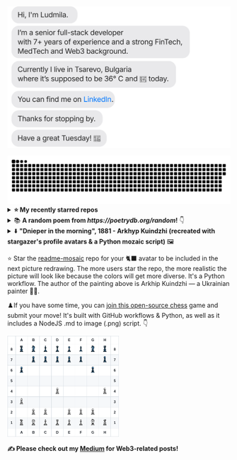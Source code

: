 [![](https://raw.githubusercontent.com/milaabl/milaabl/main/chat.svg)](https://www.linkedin.com/in/ludmila-a-dev/)

<!-- https://github.com/milaabl/milaabl/assets/86361434/c35b0e6f-acf0-435e-920d-b90faa4788ad -->

<img alt="Snake eating my contributions for breakfast🧉" src="https://raw.githubusercontent.com/milaabl/milaabl-readme/preview/github-contribution-grid-snake.svg" />

<details>
<summary>
  <strong>⭐ My recently starred repos </strong>
</summary>
  
<!-- Starred repos start -->
| Name | Url | Stars | Description |
| --- | --- |  --- |  --- |
| the-coder-o/a-bd.me|https://github.com/the-coder-o/a-bd.me|8|My personal website made with Next.js 14 (App Router). Features blog posts, gear list, dark theme and more. Tailwind CSS,  Radix, Framer Motion, and Vercel.|
| Xunzhuo/Xunzhuo|https://github.com/Xunzhuo/Xunzhuo|35|About me|
| zcaceres/interview-prep|https://github.com/zcaceres/interview-prep|1|algos, data structures etc.|
| zcaceres/snoop|https://github.com/zcaceres/snoop|3|Like grep or ack... for the DOM|
| zcaceres/zcaceres|https://github.com/zcaceres/zcaceres|2|Super secret Github profile README thing|
| zcaceres/dotfiles|https://github.com/zcaceres/dotfiles|2|System setup w/dotfiles, tools, and apps automated with Ansible. Forever a WIP.|
| glitch-txs/walletconnect-cafe|https://github.com/glitch-txs/walletconnect-cafe|2|Ethereum-provider implementation with Cafe (global state manager)|
| glitch-txs/metamask-csp-firefox|https://github.com/glitch-txs/metamask-csp-firefox|4|MetaMask is blocked by Firefox when using CSP|
| glitch-txs/next-auth|https://github.com/glitch-txs/next-auth|1|Authentication for the Web.|
| michaelsbradleyjr/nim-notcurses|https://github.com/michaelsbradleyjr/nim-notcurses|28|Nim wrapper for Notcurses: blingful TUIs and character graphics|
| arianXdev/hardhat-jest|https://github.com/arianXdev/hardhat-jest|10|A Hardhat plugin that allows you to use Jest easily!|
| przemek890/Gender_prediction|https://github.com/przemek890/Gender_prediction|4|An application that utilizes camera input to predict a person's gender using a convolutional layer in PyTorch.|
| pieralukasz/pixel-recruitment-task|https://github.com/pieralukasz/pixel-recruitment-task|1|Zadanie rekrutacyjne Pixel Technology|
| SaraRasoulian/oop-solid-patterns|https://github.com/SaraRasoulian/oop-solid-patterns|14|💎  An educational repository for OOP, SOLID and Design Patterns|
| BogdanMFometescu/resume-builder|https://github.com/BogdanMFometescu/resume-builder|11|Django-based web application that allows users to create, update, and export professional resumes.|
| 0xMimir/Advance-CNN-LSTM-Model-for-Cryptocurrency-Forecasting|https://github.com/0xMimir/Advance-CNN-LSTM-Model-for-Cryptocurrency-Forecasting|7|CNN LSTM model used for predicting cryptocurrencies|
| b-hristov/b-hristov|https://github.com/b-hristov/b-hristov|1||
| CloverGit/CloverGit|https://github.com/CloverGit/CloverGit|7||
| TatevKaren/TatevKaren-data-science-portfolio|https://github.com/TatevKaren/TatevKaren-data-science-portfolio|57|Data Science Portfolio of Tatev Karen Aslanyan including Case Studies and Research Projects that I have completed that solve business problems or introduce new products. Case Study papers, codes, and additional resources are all included.|
| PiotrRut/elonmusk-twitter-notifier|https://github.com/PiotrRut/elonmusk-twitter-notifier|62|AI driven e-mail notifier for tweets mentioning stock from Elon Musk 📈|
| Vendicated/Vencord|https://github.com/Vendicated/Vencord|7407|The cutest Discord client mod|
| yeoman/yo|https://github.com/yeoman/yo|3802|CLI tool for running Yeoman generators|
| matter-labs/zksync-era|https://github.com/matter-labs/zksync-era|3031|zkSync era|
| 0age/create2crunch|https://github.com/0age/create2crunch|433|A Rust program for finding salts that create gas-efficient Ethereum addresses via CREATE2.|
| joshstevens19/ethereum-multicall|https://github.com/joshstevens19/ethereum-multicall|341|Ability to call many ethereum constant function calls in 1 JSONRPC request|
| threshold-network/token-dashboard|https://github.com/threshold-network/token-dashboard|21||
| LimeChain/mongoose-immutable-plugin|https://github.com/LimeChain/mongoose-immutable-plugin|2|Mongoose plugin guarding fields from modifications|
| ankitects/anki|https://github.com/ankitects/anki|17573|Anki's shared backend and web components, and the Qt frontend|
| lightningnetwork/lnd|https://github.com/lightningnetwork/lnd|7528|Lightning Network Daemon ⚡️|
| CoNarrative/mongo-immutable|https://github.com/CoNarrative/mongo-immutable|10|Immutable MongoDB.|

<!-- Starred repos end -->

</details>

<details>
  <summary>📚 <strong>A random poem from <em>https://poetrydb.org/random</em>!</strong> 👇 </summary>

<!-- Start poem -->
# 💮 The Island by *George Gordon, Lord Byron*

<p>
    CANTO THE FIRST.<br/><br/>The morning watch was come; the vessel lay<br/>Her course, and gently made her liquid way;<br/>The cloven billow flashed from off her prow<br/>In furrows formed by that majestic plough;<br/>The waters with their world were all before;<br/>Behind, the South Sea's many an islet shore.<br/>The quiet night, now dappling, 'gan to wane,<br/>Dividing darkness from the dawning main;<br/>The dolphins, not unconscious of the day,<br/>Swam high, as eager of the coming ray;<br/>The stars from broader beams began to creep,<br/>And lift their shining eyelids from the deep;<br/>The sail resumed its lately shadowed white,<br/>And the wind fluttered with a freshening flight;<br/>The purpling Ocean owns the coming Sun,<br/>But ere he break--a deed is to be done.<br/><br/>The gallant Chief within his cabin slept,<br/>Secure in those by whom the watch was kept:<br/>His dreams were of Old England's welcome shore,<br/>Of toils rewarded, and of dangers o'er;<br/>His name was added to the glorious roll<br/>Of those who search the storm-surrounded Pole.<br/>The worst was over, and the rest seemed sure,<br/>And why should not his slumber be secure?<br/>Alas! his deck was trod by unwilling feet,<br/>And wilder hands would hold the vessel's sheet;<br/>Young hearts, which languished for some sunny isle,<br/>Where summer years and summer women smile;<br/>Men without country, who, too long estranged,<br/>Had found no native home, or found it changed,<br/>And, half uncivilised, preferred the cave<br/>Of some soft savage to the uncertain wave--<br/>The gushing fruits that nature gave unfilled;<br/>The wood without a path--but where they willed;<br/>The field o'er which promiscuous Plenty poured<br/>Her horn; the equal land without a lord;<br/>The wish--which ages have not yet subdued<br/>In man--to have no master save his mood;<br/>The earth, whose mine was on its face, unsold,<br/>The glowing sun and produce all its gold;<br/>The Freedom which can call each grot a home;<br/>The general garden, where all steps may roam,<br/>Where Nature owns a nation as her child,<br/>Exulting in the enjoyment of the wild;<br/>Their shells, their fruits, the only wealth they know,<br/>Their unexploring navy, the canoe;<br/>Their sport, the dashing breakers and the chase;<br/>Their strangest sight, an European face:--<br/>Such was the country which these strangers yearned<br/>To see again--a sight they dearly earned.<br/><br/>Awake, bold Bligh! the foe is at the gate!<br/>Awake! awake!----Alas! it is too late!<br/>Fiercely beside thy cot the mutineer<br/>Stands, and proclaims the reign of rage and fear.<br/>Thy limbs are bound, the bayonet at thy breast;<br/>The hands, which trembled at thy voice, arrest;<br/>Dragged o'er the deck, no more at thy command<br/>The obedient helm shall veer, the sail expand;<br/>That savage Spirit, which would lull by wrath<br/>Its desperate escape from Duty's path,<br/>Glares round thee, in the scarce believing eyes<br/>Of those who fear the Chief they sacrifice:<br/>For ne'er can Man his conscience all assuage,<br/>Unless he drain the wine of Passion--Rage.<br/><br/>In vain, not silenced by the eye of Death,<br/>Thou call'st the loyal with thy menaced breath:--<br/>They come not; they are few, and, overawed,<br/>Must acquiesce, while sterner hearts applaud.<br/>In vain thou dost demand the cause: a curse<br/>Is all the answer, with the threat of worse.<br/>Full in thine eyes is waved the glittering blade,<br/>Close to thy throat the pointed bayonet laid.<br/>The levelled muskets circle round thy breast<br/>In hands as steeled to do the deadly rest.<br/>Thou dar'st them to their worst, exclaiming--"Fire!"<br/>But they who pitied not could yet admire;<br/>Some lurking remnant of their former awe<br/>Restrained them longer than their broken law;<br/>They would not dip their souls at once in blood,<br/>But left thee to the mercies of the flood.<br/><br/>"Hoist out the boat!" was now the leader's cry;<br/>And who dare answer "No!" to Mutiny,<br/>In the first dawning of the drunken hour,<br/>The Saturnalia of unhoped-for power?<br/>The boat is lowered with all the haste of hate,<br/>With its slight plank between thee and thy fate;<br/>Her only cargo such a scant supply<br/>As promises the death their hands deny;<br/>And just enough of water and of bread<br/>To keep, some days, the dying from the dead:<br/>Some cordage, canvass, sails, and lines, and twine,<br/>But treasures all to hermits of the brine,<br/>Were added after, to the earnest prayer<br/>Of those who saw no hope, save sea and air;<br/>And last, that trembling vassal of the Pole--<br/>The feeling compass--Navigation's soul.<br/><br/>And now the self-elected Chief finds time<br/>To stun the first sensation of his crime,<br/>And raise it in his followers--"Ho! the bowl!"<br/>Lest passion should return to reason's shoal.<br/>"Brandy for heroes!" Burke could once exclaim--<br/>No doubt a liquid path to Epic fame;<br/>And such the new-born heroes found it here,<br/>And drained the draught with an applauding cheer.<br/>"Huzza! for Otaheite!" was the cry.<br/>How strange such shouts from sons of Mutiny!<br/>The gentle island, and the genial soil,<br/>The friendly hearts, the feasts without a toil,<br/>The courteous manners but from nature caught,<br/>The wealth unhoarded, and the love unbought;<br/>Could these have charms for rudest sea-boys, driven<br/>Before the mast by every wind of heaven?<br/>And now, even now prepared with others' woes<br/>To earn mild Virtue's vain desire, repose?<br/>Alas! such is our nature! all but aim<br/>At the same end by pathways not the same;<br/>Our means--our birth--our nation, and our name,<br/>Our fortune--temper--even our outward frame,<br/>Are far more potent o'er our yielding clay<br/>Than aught we know beyond our little day.<br/>Yet still there whispers the small voice within,<br/>Heard through Gain's silence, and o'er Glory's din:<br/>Whatever creed be taught, or land be trod,<br/>Man's conscience is the Oracle of God.<br/><br/>The launch is crowded with the faithful few<br/>Who wait their Chief, a melancholy crew:<br/>But some remained reluctant on the deck<br/>Of that proud vessel--now a moral wreck--<br/>And viewed their Captain's fate with piteous eyes;<br/>While others scoffed his augured miseries,<br/>Sneered at the prospect of his pigmy sail,<br/>And the slight bark so laden and so frail.<br/>The tender nautilus, who steers his prow,<br/>The sea-born sailor of his shell canoe,<br/>The ocean Mab, the fairy of the sea,<br/>Seems far less fragile, and, alas! more free.<br/>He, when the lightning-winged Tornados sweep<br/>The surge, is safe--his port is in the deep--<br/>And triumphs o'er the armadas of Mankind,<br/>Which shake the World, yet crumble in the wind.<br/><br/>When all was now prepared, the vessel clear<br/>Which hailed her master in the mutineer,<br/>A seaman, less obdurate than his mates,<br/>Showed the vain pity which but irritates;<br/>Watched his late Chieftain with exploring eye,<br/>And told, in signs, repentant sympathy;<br/>Held the moist shaddock to his parched mouth,<br/>Which felt Exhaustion's deep and bitter drouth.<br/>But soon observed, this guardian was withdrawn,<br/>Nor further Mercy clouds Rebellion's dawn.<br/>Then forward stepped the bold and froward boy<br/>His Chief had cherished only to destroy,<br/>And, pointing to the helpless prow beneath,<br/>Exclaimed, "Depart at once! delay is death!"<br/>Yet then, even then, his feelings ceased not all:<br/>In that last moment could a word recall<br/>Remorse for the black deed as yet half done,<br/>And what he hid from many showed to one:<br/>When Bligh in stern reproach demanded where<br/>Was now his grateful sense of former care?<br/>Where all his hopes to see his name aspire,<br/>And blazon Britain's thousand glories higher?<br/>His feverish lips thus broke their gloomy spell,<br/>"Tis that! 'tis that! I am in hell! in hell!"<br/>No more he said; but urging to the bark<br/>His Chief, commits him to his fragile ark;<br/>These the sole accents from his tongue that fell,<br/>But volumes lurked below his fierce farewell.<br/><br/>The arctic Sun rose broad above the wave;<br/>The breeze now sank, now whispered from his cave;<br/>As on the Æolian harp, his fitful wings<br/>Now swelled, now fluttered o'er his Ocean strings.<br/>With slow, despairing oar, the abandoned skiff<br/>Ploughs its drear progress to the scarce seen cliff,<br/>Which lifts its peak a cloud above the main:<br/>_That_ boat and ship shall never meet again!<br/><br/>But 'tis not mine to tell their tale of grief,<br/>Their constant peril, and their scant relief;<br/>Their days of danger, and their nights of pain;<br/>Their manly courage even when deemed in vain;<br/>The sapping famine, rendering scarce a son<br/>Known to his mother in the skeleton;<br/>The ills that lessened still their little store,<br/>And starved even Hunger till he wrung no more;<br/>The varying frowns and favours of the deep,<br/>That now almost ingulfs, then leaves to creep<br/>With crazy oar and shattered strength along<br/>The tide that yields reluctant to the strong;<br/>The incessant fever of that arid thirst<br/>Which welcomes, as a well, the clouds that burst<br/>Above their naked bones, and feels delight<br/>In the cold drenching of the stormy night,<br/>And from the outspread canvass gladly wrings<br/>A drop to moisten Life's all-gasping springs;<br/>The savage foe escaped, to seek again<br/>More hospitable shelter from the main;<br/>The ghastly Spectres which were doomed at last<br/>To tell as true a tale of dangers past,<br/>As ever the dark annals of the deep<br/>Disclosed for man to dread or woman weep.<br/><br/>We leave them to their fate, but not unknown<br/>Nor unredressed. Revenge may have her own:<br/>Roused Discipline aloud proclaims their cause,<br/>And injured Navies urge their broken laws.<br/>Pursue we on his track the mutineer,<br/>Whom distant vengeance had not taught to fear.<br/>Wide o'er the wave--away! away! away!<br/>Once more his eyes shall hail the welcome bay;<br/>Once more the happy shores without a law<br/>Receive the outlaws whom they lately saw;<br/>Nature, and Nature's goddess--Woman--woos<br/>To lands where, save their conscience, none accuse;<br/>Where all partake the earth without dispute,<br/>And bread itself is gathered as a fruit;<br/>Where none contest the fields, the woods, the streams:--<br/>The goldless Age, where Gold disturbs no dreams,<br/>Inhabits or inhabited the shore,<br/>Till Europe taught them better than before;<br/>Bestowed her customs, and amended theirs,<br/>But left her vices also to their heirs.<br/>Away with this! behold them as they were,<br/>Do good with Nature, or with Nature err.<br/>"Huzza! for Otaheite!" was the cry,<br/>As stately swept the gallant vessel by.<br/>The breeze springs up; the lately flapping sail<br/>Extends its arch before the growing gale;<br/>In swifter ripples stream aside the seas,<br/>Which her bold bow flings off with dashing ease.<br/>Thus Argo ploughed the Euxine's virgin foam,<br/>But those she wafted still looked back to home;<br/>These spurn their country with their rebel bark,<br/>And fly her as the raven fled the Ark;<br/>And yet they seek to nestle with the dove,<br/>And tame their fiery spirits down to Love.<br/><br/>CANTO THE SECOND.<br/><br/>How pleasant were the songs of Toobonai,<br/>When Summer's Sun went down the coral bay!<br/>Come, let us to the islet's softest shade,<br/>And hear the warbling birds! the damsels said:<br/>The wood-dove from the forest depth shall coo,<br/>Like voices of the Gods from Bolotoo;<br/>We'll cull the flowers that grow above the dead,<br/>For these most bloom where rests the warrior's head;<br/>And we will sit in Twilight's face, and see<br/>The sweet Moon glancing through the Tooa tree,<br/>The lofty accents of whose sighing bough<br/>Shall sadly please us as we lean below;<br/>Or climb the steep, and view the surf in vain<br/>Wrestle with rocky giants o'er the main,<br/>Which spurn in columns back the baffled spray.<br/>How beautiful are these! how happy they,<br/>Who, from the toil and tumult of their lives,<br/>Steal to look down where nought but Ocean strives!<br/>Even He too loves at times the blue lagoon,<br/>And smooths his ruffled mane beneath the Moon.<br/><br/>Yes--from the sepulchre we'll gather flowers,<br/>Then feast like spirits in their promised bowers,<br/>Then plunge and revel in the rolling surf,<br/>Then lay our limbs along the tender turf,<br/>And, wet and shining from the sportive toil,<br/>Anoint our bodies with the fragrant oil,<br/>And plait our garlands gathered from the grave,<br/>And wear the wreaths that sprung from out the brave.<br/>But lo! night comes, the Mooa woos us back,<br/>The sound of mats are heard along our track;<br/>Anon the torchlight dance shall fling its sheen<br/>In flashing mazes o'er the Marly's green;<br/>And we too will be there; we too recall<br/>The memory bright with many a festival,<br/>Ere Fiji blew the shell of war, when foes<br/>For the first time were wafted in canoes.<br/>Alas! for them the flower of manhood bleeds;<br/>Alas! for them our fields are rank with weeds:<br/>Forgotten is the rapture, or unknown,<br/>Of wandering with the Moon and Love alone.<br/>But be it so:--_they_ taught us how to wield<br/>The club, and rain our arrows o'er the field:<br/>Now let them reap the harvest of their art!<br/>But feast to-night! to-morrow we depart.<br/>Strike up the dance! the Cava bowl fill high!<br/>Drain every drop!--to-morrow we may die.<br/>In summer garments be our limbs arrayed;<br/>Around our waists the Tappa's white displayed;<br/>Thick wreaths shall form our coronal, like Spring's,<br/>And round our necks shall glance the Hooni strings;<br/>So shall their brighter hues contrast the glow<br/>Of the dusk bosoms that beat high below.<br/><br/>But now the dance is o'er--yet stay awhile;<br/>Ah, pause! nor yet put out the social smile.<br/>To-morrow for the Mooa we depart,<br/>But not to-night--to-night is for the heart.<br/>Again bestow the wreaths we gently woo,<br/>Ye young Enchantresses of gay Licoo!<br/>How lovely are your forms! how every sense<br/>Bows to your beauties, softened, but intense,<br/>Like to the flowers on Mataloco's steep,<br/>Which fling their fragrance far athwart the deep!--<br/>We too will see Licoo; but--oh! my heart!--<br/>What do I say?--to-morrow we depart!<br/><br/>Thus rose a song--the harmony of times<br/>Before the winds blew Europe o'er these climes.<br/>True, they had vices--such are Nature's growth--<br/>But only the barbarian's--we have both;<br/>The sordor of civilisation, mixed<br/>With all the savage which Man's fall hath fixed.<br/>Who hath not seen Dissimulation's reign,<br/>The prayers of Abel linked to deeds of Cain?<br/>Who such would see may from his lattice view<br/>The Old World more degraded than the New,--<br/>Now _new_ no more, save where Columbia rears<br/>Twin giants, born by Freedom to her spheres,<br/>Where Chimborazo, over air,--earth,--wave,--<br/>Glares with his Titan eye, and sees no slave.<br/><br/>Such was this ditty of Tradition's days,<br/>Which to the dead a lingering fame conveys<br/>In song, where Fame as yet hath left no sign<br/>Beyond the sound whose charm is half divine;<br/>Which leaves no record to the sceptic eye,<br/>But yields young History all to Harmony;<br/>A boy Achilles, with the Centaur's lyre<br/>In hand, to teach him to surpass his sire.<br/>For one long-cherished ballad's simple stave,<br/>Rung from the rock, or mingled with the wave,<br/>Or from the bubbling streamlet's grassy side,<br/>Or gathering mountain echoes as they glide,<br/>Hath greater power o'er each true heart and ear,<br/>Than all the columns Conquest's minions rear;<br/>Invites, when Hieroglyphics are a theme<br/>For sages' labours, or the student's dream;<br/>Attracts, when History's volumes are a toil,--<br/>The first, the freshest bud of Feeling's soil.<br/>Such was this rude rhyme--rhyme is of the rude--<br/>But such inspired the Norseman's solitude,<br/>Who came and conquered; such, wherever rise<br/>Lands which no foes destroy or civilise,<br/>Exist: and what can our accomplished art<br/>Of verse do more than reach the awakened heart?<br/><br/>And sweetly now those untaught melodies<br/>Broke the luxurious silence of the skies,<br/>The sweet siesta of a summer day,<br/>The tropic afternoon of Toobonai,<br/>When every flower was bloom, and air was balm,<br/>And the first breath began to stir the palm,<br/>The first yet voiceless wind to urge the wave<br/>All gently to refresh the thirsty cave,<br/>Where sat the Songstress with the stranger boy,<br/>Who taught her Passion's desolating joy,<br/>Too powerful over every heart, but most<br/>O'er those who know not how it may be lost;<br/>O'er those who, burning in the new-born fire,<br/>Like martyrs revel in their funeral pyre,<br/>With such devotion to their ecstacy,<br/>That Life knows no such rapture as to die:<br/>And die they do; for earthly life has nought<br/>Matched with that burst of Nature, even in thought;<br/>And all our dreams of better life above<br/>But close in one eternal gush of Love.<br/><br/>There sat the gentle savage of the wild,<br/>In growth a woman, though in years a child,<br/>As childhood dates within our colder clime,<br/>Where nought is ripened rapidly save crime;<br/>The infant of an infant world, as pure<br/>From Nature--lovely, warm, and premature;<br/>Dusky like night, but night with all her stars;<br/>Or cavern sparkling with its native spars;<br/>With eyes that were a language and a spell,<br/>A form like Aphrodite's in her shell,<br/>With all her loves around her on the deep,<br/>Voluptuous as the first approach of sleep;<br/>Yet full of life--for through her tropic cheek<br/>The blush would make its way, and all but speak;<br/>The sun-born blood suffused her neck, and threw<br/>O'er her clear nut-brown skin a lucid hue,<br/>Like coral reddening through the darkened wave,<br/>Which draws the diver to the crimson cave.<br/>Such was this daughter of the southern seas,<br/>Herself a billow in her energies,<br/>To bear the bark of others' happiness,<br/>Nor feel a sorrow till their joy grew less:<br/>Her wild and warm yet faithful bosom knew<br/>No joy like what it gave; her hopes ne'er drew<br/>Aught from Experience, that chill touchstone, whose<br/>Sad proof reduces all things from their hues:<br/>She feared no ill, because she knew it not,<br/>Or what she knew was soon--too soon--forgot:<br/>Her smiles and tears had passed, as light winds pass<br/>O'er lakes to ruffle, not destroy, their glass,<br/>Whose depths unsearched, and fountains from the hill,<br/>Restore their surface, in itself so still,<br/>Until the Earthquake tear the Naiad's cave,<br/>Root up the spring, and trample on the wave,<br/>And crush the living waters to a mass,<br/>The amphibious desert of the dank morass!<br/>And must their fate be hers? The eternal change<br/>But grasps Humanity with quicker range;<br/>And they who fall but fall as worlds will fall,<br/>To rise, if just, a Spirit o'er them all.<br/><br/>And who is he? the blue-eyed northern child<br/>Of isles more known to man, but scarce less wild;<br/>The fair-haired offspring of the Hebrides,<br/>Where roars the Pentland with its whirling seas;<br/>Rocked in his cradle by the roaring wind,<br/>The tempest-born in body and in mind,<br/>His young eyes opening on the ocean-foam,<br/>Had from that moment deemed the deep his home,<br/>The giant comrade of his pensive moods,<br/>The sharer of his craggy solitudes,<br/>The only Mentor of his youth, where'er<br/>His bark was borne; the sport of wave and air;<br/>A careless thing, who placed his choice in chance,<br/>Nursed by the legends of his land's romance;<br/>Eager to hope, but not less firm to bear,<br/>Acquainted with all feelings save despair.<br/>Placed in the Arab's clime he would have been<br/>As bold a rover as the sands have seen,<br/>And braved their thirst with as enduring lip<br/>As Ishmael, wafted on his Desert-Ship;<br/>Fixed upon Chili's shore, a proud cacique:<br/>On Hellas' mountains, a rebellious Greek;<br/>Born in a tent, perhaps a Tamerlane;<br/>Bred to a throne, perhaps unfit to reign.<br/>For the same soul that rends its path to sway,<br/>If reared to such, can find no further prey<br/>Beyond itself, and must retrace its way,<br/>Plunging for pleasure into pain: the same<br/>Spirit which made a Nero, Rome's worst shame,<br/>A humbler state and discipline of heart,<br/>Had formed his glorious namesake's counterpart;<br/>But grant his vices, grant them all his own,<br/>How small their theatre without a throne!<br/><br/>Thou smilest:--these comparisons seem high<br/>To those who scan all things with dazzled eye;<br/>Linked with the unknown name of one whose doom<br/>Has nought to do with glory or with Rome,<br/>With Chili, Hellas, or with Araby;--<br/>Thou smilest?--Smile; 'tis better thus than sigh;<br/>Yet such he might have been; he was a man,<br/>A soaring spirit, ever in the van,<br/>A patriot hero or despotic chief,<br/>To form a nation's glory or its grief,<br/>Born under auspices which make us more<br/>Or less than we delight to ponder o'er.<br/>But these are visions; say, what was he here?<br/>A blooming boy, a truant mutineer.<br/>The fair-haired Torquil, free as Ocean's spray,<br/>The husband of the bride of Toobonai.<br/><br/>By Neuha's side he sate, and watched the waters,--<br/>Neuha, the sun-flower of the island daughters,<br/>Highborn, (a birth at which the herald smiles,<br/>Without a scutcheon for these secret isles,)<br/>Of a long race, the valiant and the free,<br/>The naked knights of savage chivalry,<br/>Whose grassy cairns ascend along the shore;<br/>And thine--I've seen--Achilles! do no more.<br/>She, when the thunder-bearing strangers came,<br/>In vast canoes, begirt with bolts of flame,<br/>Topped with tall trees, which, loftier than the palm,<br/>Seemed rooted in the deep amidst its calm:<br/>But when the winds awakened, shot forth wings<br/>Broad as the cloud along the horizon flings,<br/>And swayed the waves, like cities of the sea,<br/>Making the very billows look less free;--<br/>She, with her paddling oar and dancing prow,<br/>Shot through the surf, like reindeer through the snow,<br/>Swift-gliding o'er the breaker's whitening edge,<br/>Light as a Nereid in her ocean sledge,<br/>And gazed and wondered at the giant hulk,<br/>Which heaved from wave to wave its trampling bulk.<br/>The anchor dropped; it lay along the deep,<br/>Like a huge lion in the sun asleep,<br/>While round it swarmed the Proas' flitting chain,<br/>Like summer bees that hum around his mane.<br/><br/>The white man landed!--need the rest be told?<br/>The New World stretched its dusk hand to the Old;<br/>Each was to each a marvel, and the tie<br/>Of wonder warmed to better sympathy.<br/>Kind was the welcome of the sun-born sires,<br/>And kinder still their daughters' gentler fires.<br/>Their union grew: the children of the storm<br/>Found beauty linked with many a dusky form;<br/>While these in turn admired the paler glow,<br/>Which seemed so white in climes that knew no snow.<br/>The chace, the race, the liberty to roam,<br/>The soil where every cottage showed a home;<br/>The sea-spread net, the lightly launched canoe,<br/>Which stemmed the studded archipelago,<br/>O'er whose blue bosom rose the starry isles;<br/>The healthy slumber, earned by sportive toils;<br/>The palm, the loftiest Dryad of the woods,<br/>Within whose bosom infant Bacchus broods,<br/>While eagles scarce build higher than the crest<br/>Which shadows o'er the vineyard in her breast;<br/>The Cava feast, the Yam, the Cocoa's root,<br/>Which bears at once the cup, and milk, and fruit;<br/>The Bread-tree, which, without the ploughshare, yields<br/>The unreaped harvest of unfurrowed fields,<br/>And bakes its unadulterated loaves<br/>Without a furnace in unpurchased groves,<br/>And flings off famine from its fertile breast,<br/>A priceless market for the gathering guest;--<br/>These, with the luxuries of seas and woods,<br/>The airy joys of social solitudes,<br/>Tamed each rude wanderer to the sympathies<br/>Of those who were more happy, if less wise,<br/>Did more than Europe's discipline had done,<br/>And civilised Civilisation's son!<br/><br/>Of these, and there was many a willing pair,<br/>Neuha and Torquil were not the least fair:<br/>Both children of the isles, though distant far;<br/>Both born beneath a sea-presiding star;<br/>Both nourished amidst Nature's native scenes,<br/>Loved to the last, whatever intervenes<br/>Between us and our Childhood's sympathy,<br/>Which still reverts to what first caught the eye.<br/>He who first met the Highlands' swelling blue<br/>Will love each peak that shows a kindred hue,<br/>Hail in each crag a friend's familiar face,<br/>And clasp the mountain in his Mind's embrace.<br/>Long have I roamed through lands which are not mine,<br/>Adored the Alp, and loved the Apennine,<br/>Revered Parnassus, and beheld the steep<br/>Jove's Ida and Olympus crown the deep:<br/>But 'twas not all long ages' lore, nor all<br/>_Their_ nature held me in their thrilling thrall;<br/>The infant rapture still survived the boy,<br/>And Loch-na-gar with Ida looked o'er Troy,<br/>Mixed Celtic memories with the Phrygian mount,<br/>And Highland linns with Castalie's clear fount.<br/>Forgive me, Homer's universal shade!<br/>Forgive me, Phœbus! that my fancy strayed;<br/>The North and Nature taught me to adore<br/>Your scenes sublime, from those beloved before.<br/><br/>The love which maketh all things fond and fair,<br/>The youth which makes one rainbow of the air,<br/>The dangers past, that make even Man enjoy<br/>The pause in which he ceases to destroy,<br/>The mutual beauty, which the sternest feel<br/>Strike to their hearts like lightning to the steel,<br/>United the half savage and the whole,<br/>The maid and boy, in one absorbing soul.<br/>No more the thundering memory of the fight<br/>Wrapped his weaned bosom in its dark delight;<br/>No more the irksome restlessness of Rest<br/>Disturbed him like the eagle in her nest,<br/>Whose whetted beak and far-pervading eye<br/>Darts for a victim over all the sky:<br/>His heart was tamed to that voluptuous state,<br/>At once Elysian and effeminate,<br/>Which leaves no laurels o'er the Hero's urn;--<br/>These wither when for aught save blood they burn;<br/>Yet when their ashes in their nook are laid,<br/>Doth not the myrtle leave as sweet a shade?<br/>Had Cæsar known but Cleopatra's kiss,<br/>Rome had been free, the world had not been his.<br/>And what have Cæsar's deeds and Cæsar's fame<br/>Done for the earth? We feel them in our shame.<br/>The gory sanction of his Glory stains<br/>The rust which tyrants cherish on our chains.<br/>Though Glory--Nature--Reason--Freedom, bid<br/>Roused millions do what single Brutus did--<br/>Sweep these mere mock-birds of the Despot's song<br/>From the tall bough where they have perched so long,--<br/>Still are we hawked at by such mousing owls,<br/>And take for falcons those ignoble fowls,<br/>When but a word of freedom would dispel<br/>These bugbears, as their terrors show too well.<br/><br/>Rapt in the fond forgetfulness of life,<br/>Neuha, the South Sea girl, was all a wife,<br/>With no distracting world to call her off<br/>From Love; with no Society to scoff<br/>At the new transient flame; no babbling crowd<br/>Of coxcombry in admiration loud,<br/>Or with adulterous whisper to alloy<br/>Her duty, and her glory, and her joy:<br/>With faith and feelings naked as her form,<br/>She stood as stands a rainbow in a storm,<br/>Changing its hues with bright variety,<br/>But still expanding lovelier o'er the sky,<br/>Howe'er its arch may swell, its colours move,<br/>The cloud-compelling harbinger of Love.<br/><br/>Here, in this grotto of the wave-worn shore,<br/>They passed the Tropic's red meridian o'er;<br/>Nor long the hours--they never paused o'er time,<br/>Unbroken by the clock's funereal chime,<br/>Which deals the daily pittance of our span,<br/>And points and mocks with iron laugh at man.<br/>What deemed they of the future or the past?<br/>The present, like a tyrant, held them fast:<br/>Their hour-glass was the sea-sand, and the tide,<br/>Like her smooth billow, saw their moments glide<br/>Their clock the Sun, in his unbounded tower<br/>They reckoned not, whose day was but an hour;<br/>The nightingale, their only vesper-bell,<br/>Sung sweetly to the rose the day's farewell;<br/>The broad Sun set, but not with lingering sweep,<br/>As in the North he mellows o'er the deep;<br/>But fiery, full, and fierce, as if he left<br/>The World for ever, earth of light bereft,<br/>Plunged with red forehead down along the wave,<br/>As dives a hero headlong to his grave.<br/>Then rose they, looking first along the skies,<br/>And then for light into each other's eyes,<br/>Wondering that Summer showed so brief a sun,<br/>And asking if indeed the day were done.<br/><br/>And let not this seem strange: the devotee<br/>Lives not in earth, but in his ecstasy;<br/>Around him days and worlds are heedless driven,<br/>His Soul is gone before his dust to Heaven.<br/>Is Love less potent? No--his path is trod,<br/>Alike uplifted gloriously to God;<br/>Or linked to all we know of Heaven below,<br/>The other better self, whose joy or woe<br/>Is more than ours; the all-absorbing flame<br/>Which, kindled by another, grows the same,<br/>Wrapt in one blaze; the pure, yet funeral pile,<br/>Where gentle hearts, like Bramins, sit and smile.<br/>How often we forget all time, when lone,<br/>Admiring Nature's universal throne,<br/>Her woods--her wilds--her waters--the intense<br/>Reply of _hers_ to our intelligence!<br/>Live not the Stars and Mountains? Are the Waves<br/>Without a spirit? Are the dropping caves<br/>Without a feeling in their silent tears?<br/>No, no;--they woo and clasp us to their spheres,<br/>Dissolve this clog and clod of clay before<br/>Its hour, and merge our soul in the great shore.<br/>Strip off this fond and false identity!--<br/>Who thinks of self when gazing on the sky?<br/>And who, though gazing lower, ever thought,<br/>In the young moments ere the heart is taught<br/>Time's lesson, of Man's baseness or his own?<br/>All Nature is his realm, and Love his throne.<br/><br/>Neuha arose, and Torquil: Twilight's hour<br/>Came sad and softly to their rocky bower,<br/>Which, kindling by degrees its dewy spars,<br/>Echoed their dim light to the mustering stars.<br/>Slowly the pair, partaking Nature's calm,<br/>Sought out their cottage, built beneath the palm;<br/>Now smiling and now silent, as the scene;<br/>Lovely as Love--the Spirit!--when serene.<br/>The Ocean scarce spoke louder with his swell,<br/>Than breathes his mimic murmurer in the shell,<br/>As, far divided from his parent deep,<br/>The sea-born infant cries, and will not sleep,<br/>Raising his little plaint in vain, to rave<br/>For the broad bosom of his nursing wave:<br/>The woods drooped darkly, as inclined to rest,<br/>The tropic bird wheeled rockward to his nest,<br/>And the blue sky spread round them like a lake<br/>Of peace, where Piety her thirst might slake.<br/><br/>But through the palm and plantain, hark, a Voice!<br/>Not such as would have been a lover's choice,<br/>In such an hour, to break the air so still;<br/>No dying night-breeze, harping o'er the hill,<br/>Striking the strings of nature, rock and tree,<br/>Those best and earliest lyres of Harmony,<br/>With Echo for their chorus; nor the alarm<br/>Of the loud war-whoop to dispel the charm;<br/>Nor the soliloquy of the hermit owl,<br/>Exhaling all his solitary soul,<br/>The dim though large-eyed wingéd anchorite,<br/>Who peals his dreary Pæan o'er the night;<br/>But a loud, long, and naval whistle, shrill<br/>As ever started through a sea-bird's bill;<br/>And then a pause, and then a hoarse "Hillo!<br/>Torquil, my boy! what cheer? Ho! brother, ho!"<br/>"Who hails?" cried Torquil, following with his eye<br/>The sound. "Here's one," was all the brief reply.<br/><br/>But here the herald of the self-same mouth<br/>Came breathing o'er the aromatic south,<br/>Not like a "bed of violets" on the gale,<br/>But such as wafts its cloud o'er grog or ale,<br/>Borne from a short frail pipe, which yet had blown<br/>Its gentle odours over either zone,<br/>And, puffed where'er winds rise or waters roll,<br/>Had wafted smoke from Portsmouth to the Pole,<br/>Opposed its vapour as the lightning flashed,<br/>And reeked, 'midst mountain-billows, unabashed,<br/>To Æolus a constant sacrifice,<br/>Through every change of all the varying skies.<br/>And what was he who bore it?--I may err,<br/>But deem him sailor or philosopher.<br/>Sublime Tobacco! which from East to West<br/>Cheers the tar's labour or the Turkman's rest;<br/>Which on the Moslem's ottoman divides<br/>His hours, and rivals opium and his brides;<br/>Magnificent in Stamboul, but less grand,<br/>Though not less loved, in Wapping or the Strand;<br/>Divine in hookas, glorious in a pipe,<br/>When tipped with amber, mellow, rich, and ripe:<br/>Like other charmers, wooing the caress,<br/>More dazzlingly when daring in full dress;<br/>Yet thy true lovers more admire by far<br/>Thy naked beauties--Give me a cigar!<br/><br/>Through the approaching darkness of the wood<br/>A human figure broke the solitude,<br/>Fantastically, it may be, arrayed,<br/>A seaman in a savage masquerade;<br/>Such as appears to rise out from the deep,<br/>When o'er the line the merry vessels sweep,<br/>And the rough Saturnalia of the tar<br/>Flock o'er the deck, in Neptune's borrowed car;<br/>And, pleased, the God of Ocean sees his name<br/>Revive once more, though but in mimic game<br/>Of his true sons, who riot in the breeze<br/>Undreamt of in his native Cyclades.<br/>Still the old God delights, from out the main,<br/>To snatch some glimpses of his ancient reign.<br/>Our sailor's jacket, though in ragged trim,<br/>His constant pipe, which never yet burned dim,<br/>His foremast air, and somewhat rolling gait,<br/>Like his dear vessel, spoke his former state;<br/>But then a sort of kerchief round his head,<br/>Not over tightly bound, nor nicely spread;<br/>And, 'stead of trowsers (ah! too early torn!<br/>For even the mildest woods will have their thorn)<br/>A curious sort of somewhat scanty mat<br/>Now served for inexpressibles and hat;<br/>His naked feet and neck, and sunburnt face,<br/>Perchance might suit alike with either race.<br/>His arms were all his own, our Europe's growth,<br/>Which two worlds bless for civilising both;<br/>The musket swung behind his shoulders broad,<br/>And somewhat stooped by his marine abode,<br/>But brawny as the boar's; and hung beneath,<br/>His cutlass drooped, unconscious of a sheath,<br/>Or lost or worn away; his pistols were<br/>Linked to his belt, a matrimonial pair--<br/>(Let not this metaphor appear a scoff,<br/>Though one missed fire, the other would go off);<br/>These, with a bayonet, not so free from rust<br/>As when the arm-chest held its brighter trust,<br/>Completed his accoutrements, as Night<br/>Surveyed him in his garb heteroclite.<br/><br/>"What cheer, Ben Bunting?" cried (when in full view<br/>Our new acquaintance) Torquil. "Aught of new?"<br/>"Ey, ey!" quoth Ben, "not new, but news enow;<br/>A strange sail in the offing."--"Sail! and how?<br/>What! could you make her out? It cannot be;<br/>I've seen no rag of canvass on the sea."<br/>"Belike," said Ben, "you might not from the bay,<br/>But from the bluff-head, where I watched to-day,<br/>I saw her in the doldrums; for the wind<br/>Was light and baffling."--"When the Sun declined<br/>Where lay she? had she anchored?"--"No, but still<br/>She bore down on us, till the wind grew still."<br/>"Her flag?"--"I had no glass: but fore and aft,<br/>Egad! she seemed a wicked-looking craft."<br/>"Armed?"--"I expect so;--sent on the look-out:<br/>'Tis time, belike, to put our helm about."<br/>"About?--Whate'er may have us now in chase,<br/>We'll make no running fight, for that were base;<br/>We will die at our quarters, like true men."<br/>"Ey, ey! for that 'tis all the same to Ben."<br/>"Does Christian know this?"--"Aye; he has piped all hands<br/>To quarters. They are furbishing the stands<br/>Of arms; and we have got some guns to bear,<br/>And scaled them. You are wanted."--"That's but fair;<br/>And if it were not, mine is not the soul<br/>To leave my comrades helpless on the shoal.<br/>My Neuha! ah! and must my fate pursue<br/>Not me alone, but one so sweet and true?<br/>But whatsoe'er betide, ah, Neuha! now<br/>Unman me not: the hour will not allow<br/>A tear; I am thine whatever intervenes!"<br/>"Right," quoth Ben; "that will do for the marines."<br/><br/>CANTO THE THIRD.<br/><br/>The fight was o'er; the flashing through the gloom,<br/>Which robes the cannon as he wings a tomb,<br/>Had ceased; and sulphury vapours upward driven<br/>Had left the Earth, and but polluted Heaven:<br/>The rattling roar which rung in every volley<br/>Had left the echoes to their melancholy;<br/>No more they shrieked their horror, boom for boom;<br/>The strife was done, the vanquished had their doom;<br/>The mutineers were crushed, dispersed, or ta'en,<br/>Or lived to deem the happiest were the slain.<br/>Few, few escaped, and these were hunted o'er<br/>The isle they loved beyond their native shore.<br/>No further home was theirs, it seemed, on earth,<br/>Once renegades to that which gave them birth;<br/>Tracked like wild beasts, like them they sought the wild,<br/>As to a Mother's bosom flies the child;<br/>But vainly wolves and lions seek their den,<br/>And still more vainly men escape from men.<br/><br/>Beneath a rock whose jutting base protrudes<br/>Far over Ocean in its fiercest moods,<br/>When scaling his enormous crag the wave<br/>Is hurled down headlong, like the foremost brave,<br/>And falls back on the foaming crowd behind,<br/>Which fight beneath the banners of the wind,<br/>But now at rest, a little remnant drew<br/>Together, bleeding, thirsty, faint, and few;<br/>But still their weapons in their hands, and still<br/>With something of the pride of former will,<br/>As men not all unused to meditate,<br/>And strive much more than wonder at their fate.<br/>Their present lot was what they had foreseen,<br/>And dared as what was likely to have been;<br/>Yet still the lingering hope, which deemed their lot<br/>Not pardoned, but unsought for or forgot,<br/>Or trusted that, if sought, their distant caves<br/>Might still be missed amidst the world of waves,<br/>Had weaned their thoughts in part from what they saw<br/>And felt, the vengeance of their country's law.<br/>Their sea-green isle, their guilt-won Paradise,<br/>No more could shield their Virtue or their Vice:<br/>Their better feelings, if such were, were thrown<br/>Back on themselves,--their sins remained alone.<br/>Proscribed even in their second country, they<br/>Were lost; in vain the World before them lay;<br/>All outlets seemed secured. Their new allies<br/>Had fought and bled in mutual sacrifice;<br/>But what availed the club and spear, and arm<br/>Of Hercules, against the sulphury charm,<br/>The magic of the thunder, which destroyed<br/>The warrior ere his strength could be employed?<br/>Dug, like a spreading pestilence, the grave<br/>No less of human bravery than the brave!<br/>Their own scant numbers acted all the few<br/>Against the many oft will dare and do;<br/>But though the choice seems native to die free,<br/>Even Greece can boast but one Thermopylæ,<br/>Till _now_, when she has forged her broken chain<br/>Back to a sword, and dies and lives again!<br/><br/>Beside the jutting rock the few appeared,<br/>Like the last remnant of the red-deer's herd;<br/>Their eyes were feverish, and their aspect worn,<br/>But still the hunter's blood was on their horn.<br/>A little stream came tumbling from the height,<br/>And straggling into ocean as it might,<br/>Its bounding crystal frolicked in the ray,<br/>And gushed from cliff to crag with saltless spray;<br/>Close on the wild, wide ocean, yet as pure<br/>And fresh as Innocence, and more secure,<br/>Its silver torrent glittered o'er the deep,<br/>As the shy chamois' eye o'erlooks the steep,<br/>While far below the vast and sullen swell<br/>Of Ocean's alpine azure rose and fell.<br/>To this young spring they rushed,--all feelings first<br/>Absorbed in Passion's and in Nature's thirst,--<br/>Drank as they do who drink their last, and threw<br/>Their arms aside to revel in its dew;<br/>Cooled their scorched throats, and washed the gory stains<br/>From wounds whose only bandage might be chains;<br/>Then, when their drought was quenched, looked sadly round,<br/>As wondering how so many still were found<br/>Alive and fetterless:--but silent all,<br/>Each sought his fellow's eyes, as if to call<br/>On him for language which his lips denied,<br/>As though their voices with their cause had died.<br/><br/>Stern, and aloof a little from the rest,<br/>Stood Christian, with his arms across his chest.<br/>The ruddy, reckless, dauntless hue once spread<br/>Along his cheek was livid now as lead;<br/>His light-brown locks, so graceful in their flow,<br/>Now rose like startled vipers o'er his brow.<br/>Still as a statue, with his lips comprest<br/>To stifle even the breath within his breast,<br/>Fast by the rock, all menacing, but mute,<br/>He stood; and, save a slight beat of his foot,<br/>Which deepened now and then the sandy dint<br/>Beneath his heel, his form seemed turned to flint.<br/>Some paces further Torquil leaned his head<br/>Against a bank, and spoke not, but he bled,--<br/>Not mortally:--his worst wound was within;<br/>His brow was pale, his blue eyes sunken in,<br/>And blood-drops, sprinkled o'er his yellow hair,<br/>Showed that his faintness came not from despair,<br/>But Nature's ebb. Beside him was another,<br/>Rough as a bear, but willing as a brother,--<br/>Ben Bunting, who essayed to wash, and wipe,<br/>And bind his wound--then calmly lit his pipe,<br/>A trophy which survived a hundred fights,<br/>A beacon which had cheered ten thousand nights.<br/>The fourth and last of this deserted group<br/>Walked up and down--at times would stand, then stoop<br/>To pick a pebble up--then let it drop--<br/>Then hurry as in haste--then quickly stop--<br/>Then cast his eyes on his companions--then<br/>Half whistle half a tune, and pause again--<br/>And then his former movements would redouble,<br/>With something between carelessness and trouble.<br/>This is a long description, but applies<br/>To scarce five minutes passed before the eyes;<br/>But yet _what_ minutes! Moments like to these<br/>Rend men's lives into immortalities.<br/><br/>At length Jack Skyscrape, a mercurial man,<br/>Who fluttered over all things like a fan,<br/>More brave than firm, and more disposed to dare<br/>And die at once than wrestle with despair,<br/>Exclaimed, "G--d damn!"--those syllables intense,--<br/>Nucleus of England's native eloquence,<br/>As the Turk's "Allah!" or the Roman's more<br/>Pagan "Proh Jupiter!" was wont of yore<br/>To give their first impressions such a vent,<br/>By way of echo to embarrassment.<br/>Jack was embarrassed,--never hero more,<br/>And as he knew not what to say, he swore:<br/>Nor swore in vain; the long congenial sound<br/>Revived Ben Bunting from his pipe profound;<br/>He drew it from his mouth, and looked full wise,<br/>But merely added to the oath his _eyes_;<br/>Thus rendering the imperfect phrase complete,<br/>A peroration I need not repeat.<br/><br/>But Christian, of a higher order, stood<br/>Like an extinct volcano in his mood;<br/>Silent, and sad, and savage,--with the trace<br/>Of passion reeking from his clouded face;<br/>Till lifting up again his sombre eye,<br/>It glanced on Torquil, who leaned faintly by.<br/>"And is it thus?" he cried, "unhappy boy!<br/>And thee, too, _thee_--my madness must destroy!"<br/>He said, and strode to where young Torquil stood,<br/>Yet dabbled with his lately flowing blood;<br/>Seized his hand wistfully, but did not press,<br/>And shrunk as fearful of his own caress;<br/>Enquired into his state: and when he heard<br/>The wound was slighter than he deemed or feared,<br/>A moment's brightness passed along his brow,<br/>As much as such a moment would allow.<br/>"Yes," he exclaimed, "we are taken in the toil,<br/>But not a coward or a common spoil;<br/>Dearly they have bought us--dearly still may buy,--<br/>And I must fall; but have _you_ strength to fly?<br/>'Twould be some comfort still, could you survive;<br/>Our dwindled band is now too few to strive.<br/>Oh! for a sole canoe! though but a shell,<br/>To bear you hence to where a hope may dwell!<br/>For me, my lot is what I sought; to be,<br/>In life or death, the fearless and the free."<br/><br/>Even as he spoke, around the promontory,<br/>Which nodded o'er the billows high and hoary,<br/>A dark speck dotted Ocean: on it flew<br/>Like to the shadow of a roused sea-mew;<br/>Onward it came--and, lo! a second followed--<br/>Now seen--now hid--where Ocean's vale was hollowed;<br/>And near, and nearer, till the dusky crew<br/>Presented well-known aspects to the view,<br/>Till on the surf their skimming paddles play,<br/>Buoyant as wings, and flitting through the spray;--<br/>Now perching on the wave's high curl, and now<br/>Dashed downward in the thundering foam below,<br/>Which flings it broad and boiling sheet on sheet,<br/>And slings its high flakes, shivered into sleet:<br/>But floating still through surf and swell, drew nigh<br/>The barks, like small birds through a lowering sky.<br/>Their art seemed nature--such the skill to sweep<br/>The wave of these born playmates of the deep.<br/><br/>And who the first that, springing on the strand,<br/>Leaped like a Nereid from her shell to land,<br/>With dark but brilliant skin, and dewy eye<br/>Shining with love, and hope, and constancy?<br/>Neuha--the fond, the faithful, the adored--<br/>Her heart on Torquil's like a torrent poured;<br/>And smiled, and wept, and near, and nearer clasped,<br/>As if to be assured 'twas _him_ she grasped;<br/>Shuddered to see his yet warm wound, and then,<br/>To find it trivial, smiled and wept again.<br/>She was a warrior's daughter, and could bear<br/>Such sights, and feel, and mourn, but not despair.<br/>Her lover lived,--nor foes nor fears could blight<br/>That full-blown moment in its all delight:<br/>Joy trickled in her tears, joy filled the sob<br/>That rocked her heart till almost heard to throb;<br/>And Paradise was breathing in the sigh<br/>Of Nature's child in Nature's ecstasy.<br/><br/>The sterner spirits who beheld that meeting<br/>Were not unmoved; who are, when hearts are greeting?<br/>Even Christian gazed upon the maid and boy<br/>With tearless eye, but yet a gloomy joy<br/>Mixed with those bitter thoughts the soul arrays<br/>In hopeless visions of our better days,<br/>When all's gone--to the rainbow's latest ray.<br/>"And but for me!" he said, and turned away;<br/>Then gazed upon the pair, as in his den<br/>A lion looks upon his cubs again;<br/>And then relapsed into his sullen guise,<br/>As heedless of his further destinies.<br/><br/>But brief their time for good or evil thought;<br/>The billows round the promontory brought<br/>The plash of hostile oars.--Alas! who made<br/>That sound a dread? All around them seemed arrayed<br/>Against them, save the bride of Toobonai:<br/>She, as she caught the first glimpse o'er the bay<br/>Of the armed boats, which hurried to complete<br/>The remnant's ruin with their flying feet,<br/>Beckoned the natives round her to their prows,<br/>Embarked their guests and launched their light canoes;<br/>In one placed Christian and his comrades twain--<br/>But she and Torquil must not part again.<br/>She fixed him in her own.--Away! away!<br/>They cleared the breakers, dart along the bay,<br/>And towards a group of islets, such as bear<br/>The sea-bird's nest and seal's surf-hollowed lair,<br/>They skim the blue tops of the billows; fast<br/>They flew, and fast their fierce pursuers chased.<br/>They gain upon them--now they lose again,--<br/>Again make way and menace o'er the main;<br/>And now the two canoes in chase divide,<br/>And follow different courses o'er the tide,<br/>To baffle the pursuit.--Away! away!<br/>As Life is on each paddle's flight to-day,<br/>And more than Life or lives to Neuha: Love<br/>Freights the frail bark and urges to the cove;<br/>And now the refuge and the foe are nigh--<br/>Yet, yet a moment! Fly, thou light ark, fly!<br/><br/>CANTO THE FOURTH.<br/><br/>White as a white sail on a dusky sea,<br/>When half the horizon's clouded and half free,<br/>Fluttering between the dun wave and the sky,<br/>Is Hope's last gleam in Man's extremity.<br/>Her anchor parts; but still her snowy sail<br/>Attracts our eye amidst the rudest gale:<br/>Though every wave she climbs divides us more,<br/>The heart still follows from the loneliest shore.<br/><br/>Not distant from the isle of Toobonai,<br/>A black rock rears its bosom o'er the spray,<br/>The haunt of birds, a desert to mankind,<br/>Where the rough seal reposes from the wind,<br/>And sleeps unwieldy in his cavern dun,<br/>Or gambols with huge frolic in the sun:<br/>There shrilly to the passing oar is heard<br/>The startled echo of the Ocean bird,<br/>Who rears on its bare breast her callow brood,<br/>The feathered fishers of the solitude.<br/>A narrow segment of the yellow sand<br/>On one side forms the outline of a strand;<br/>Here the young turtle, crawling from his shell,<br/>Steals to the deep wherein his parents dwell;<br/>Chipped by the beam, a nursling of the day,<br/>But hatched for ocean by the fostering ray;<br/>The rest was one bleak precipice, as e'er<br/>Gave mariners a shelter and despair;<br/>A spot to make the saved regret the deck<br/>Which late went down, and envy the lost wreck.<br/>Such was the stern asylum Neuha chose<br/>To shield her lover from his following foes;<br/>But all its secret was not told; she knew<br/>In this a treasure hidden from the view.<br/><br/>Ere the canoes divided, near the spot,<br/>The men that manned what held her Torquil's lot,<br/>By her command removed, to strengthen more<br/>The skiff which wafted Christian from the shore.<br/>This he would have opposed; but with a smile<br/>She pointed calmly to the craggy isle,<br/>And bade him "speed and prosper." _She_ would take<br/>The rest upon herself for Torquil's sake.<br/>They parted with this added aid; afar,<br/>The Proa darted like a shooting star,<br/>And gained on the pursuers, who now steered<br/>Right on the rock which she and Torquil neared.<br/>They pulled; her arm, though delicate, was free<br/>And firm as ever grappled with the sea,<br/>And yielded scarce to Torquil's manlier strength.<br/>The prow now almost lay within its length<br/>Of the crag's steep inexorable face,<br/>With nought but soundless waters for its base;<br/>Within a hundred boats' length was the foe,<br/>And now what refuge but their frail canoe?<br/>This Torquil asked with half upbraiding eye,<br/>Which said--"Has Neuha brought me here to die?<br/>Is this a place of safety, or a grave,<br/>And yon huge rock the tombstone of the wave?"<br/><br/>They rested on their paddles, and uprose<br/>Neuha, and pointing to the approaching foes,<br/>Cried, "Torquil, follow me, and fearless follow!"<br/>Then plunged at once into the Ocean's hollow.<br/>There was no time to pause--the foes were near--<br/>Chains in his eye, and menace in his ear;<br/>With vigour they pulled on, and as they came,<br/>Hailed him to yield, and by his forfeit name.<br/>Headlong he leapt--to him the swimmer's skill<br/>Was native, and now all his hope from ill:<br/>But how, or where? He dived, and rose no more;<br/>The boat's crew looked amazed o'er sea and shore.<br/>There was no landing on that precipice,<br/>Steep, harsh, and slippery as a berg of ice.<br/>They watched awhile to see him float again,<br/>But not a trace rebubbled from the main:<br/>The wave rolled on, no ripple on its face,<br/>Since their first plunge recalled a single trace;<br/>The little whirl which eddied, and slight foam,<br/>That whitened o'er what seemed their latest home,<br/>White as a sepulchre above the pair<br/>Who left no marble (mournful as an heir)<br/>The quiet Proa wavering o'er the tide<br/>Was all that told of Torquil and his bride;<br/>And but for this alone the whole might seem<br/>The vanished phantom of a seaman's dream.<br/>They paused and searched in vain, then pulled away;<br/>Even Superstition now forbade their stay.<br/>Some said he had not plunged into the wave,<br/>But vanished like a corpse-light from a grave;<br/>Others, that something supernatural<br/>Glared in his figure, more than mortal tall;<br/>While all agreed that in his cheek and eye<br/>There was a dead hue of Eternity.<br/>Still as their oars receded from the crag,<br/>Round every weed a moment would they lag,<br/>Expectant of some token of their prey;<br/>But no--he had melted from them like the spray.<br/><br/>And where was he the Pilgrim of the Deep,<br/>Following the Nereid? Had they ceased to weep<br/>For ever? or, received in coral caves,<br/>Wrung life and pity from the softening waves?<br/>Did they with Ocean's hidden sovereigns dwell,<br/>And sound with Mermen the fantastic shell?<br/>Did Neuha with the mermaids comb her hair<br/>Flowing o'er ocean as it streamed in air?<br/>Or had they perished, and in silence slept<br/>Beneath the gulf wherein they boldly leapt?<br/><br/>Young Neuha plunged into the deep, and he<br/>Followed: her track beneath her native sea<br/>Was as a native's of the element,<br/>So smoothly--bravely--brilliantly she went,<br/>Leaving a streak of light behind her heel,<br/>Which struck and flashed like an amphibious steel,<br/>Closely, and scarcely less expert to trace<br/>The depths where divers hold the pearl in chase,<br/>Torquil, the nursling of the northern seas,<br/>Pursued her liquid steps with heart and ease.<br/>Deep--deeper for an instant Neuha led<br/>The way--then upward soared--and as she spread<br/>Her arms, and flung the foam from off her locks,<br/>Laughed, and the sound was answered by the rocks.<br/>They had gained a central realm of earth again,<br/>But looked for tree, and field, and sky, in vain.<br/>Around she pointed to a spacious cave,<br/>Whose only portal was the keyless wave,<br/>(A hollow archway by the sun unseen,<br/>Save through the billows' glassy veil of green,<br/>In some transparent ocean holiday,<br/>When all the finny people are at play,)<br/>Wiped with her hair the brine from Torquil's eyes,<br/>And clapped her hands with joy at his surprise;<br/>Led him to where the rock appeared to jut,<br/>And form a something like a Triton's hut;<br/>For all was darkness for a space, till day,<br/>Through clefts above let in a sobered ray;<br/>As in some old cathedral's glimmering aisle<br/>The dusty monuments from light recoil,<br/>Thus sadly in their refuge submarine<br/>The vault drew half her shadow from the scene.<br/><br/>Forth from her bosom the young savage drew<br/>A pine torch, strongly girded with gnatoo;<br/>A plantain-leaf o'er all, the more to keep<br/>Its latent sparkle from the sapping deep.<br/>This mantle kept it dry; then from a nook<br/>Of the same plantain-leaf a flint she took,<br/>A few shrunk withered twigs, and from the blade<br/>Of Torquil's knife struck fire, and thus arrayed<br/>The grot with torchlight. Wide it was and high,<br/>And showed a self-born Gothic canopy;<br/>The arch upreared by Nature's architect,<br/>The architrave some Earthquake might erect;<br/>The buttress from some mountain's bosom hurled,<br/>When the Poles crashed, and water was the world;<br/>Or hardened from some earth-absorbing fire,<br/>While yet the globe reeked from its funeral pyre;<br/>The fretted pinnacle, the aisle, the nave,<br/>Were there, all scooped by Darkness from her cave.<br/>There, with a little tinge of phantasy,<br/>Fantastic faces moped and mowed on high,<br/>And then a mitre or a shrine would fix<br/>The eye upon its seeming crucifix.<br/>Thus Nature played with the stalactites,<br/>And built herself a Chapel of the Seas.<br/><br/>And Neuha took her Torquil by the hand,<br/>And waved along the vault her kindled brand,<br/>And led him into each recess, and showed<br/>The secret places of their new abode.<br/>Nor these alone, for all had been prepared<br/>Before, to soothe the lover's lot she shared:<br/>The mat for rest; for dress the fresh gnatoo,<br/>And sandal oil to fence against the dew;<br/>For food the cocoa-nut, the yam, the bread<br/>Born of the fruit; for board the plantain spread<br/>With its broad leaf, or turtle-shell which bore<br/>A banquet in the flesh it covered o'er;<br/>The gourd with water recent from the rill,<br/>The ripe banana from the mellow hill;<br/>A pine-torch pile to keep undying light,<br/>And she herself, as beautiful as night,<br/>To fling her shadowy spirit o'er the scene,<br/>And make their subterranean world serene.<br/>She had foreseen, since first the stranger's sail<br/>Drew to their isle, that force or flight might fail,<br/>And formed a refuge of the rocky den<br/>For Torquil's safety from his countrymen.<br/>Each dawn had wafted there her light canoe,<br/>Laden with all the golden fruits that grew;<br/>Each eve had seen her gliding through the hour<br/>With all could cheer or deck their sparry bower;<br/>And now she spread her little store with smiles,<br/>The happiest daughter of the loving isles.<br/><br/>She, as he gazed with grateful wonder, pressed<br/>Her sheltered love to her impassioned breast;<br/>And suited to her soft caresses, told<br/>An olden tale of Love,--for Love is old,<br/>Old as eternity, but not outworn<br/>With each new being born or to be born:<br/>How a young Chief, a thousand moons ago,<br/>Diving for turtle in the depths below,<br/>Had risen, in tracking fast his ocean prey,<br/>Into the cave which round and o'er them lay;<br/>How, in some desperate feud of after-time,<br/>He sheltered there a daughter of the clime,<br/>A foe beloved, and offspring of a foe,<br/>Saved by his tribe but for a captive's woe;<br/>How, when the storm of war was stilled, he led<br/>His island clan to where the waters spread<br/>Their deep-green shadow o'er the rocky door,<br/>Then dived--it seemed as if to rise no more:<br/>His wondering mates, amazed within their bark,<br/>Or deemed him mad, or prey to the blue shark;<br/>Rowed round in sorrow the sea-girded rock,<br/>Then paused upon their paddles from the shock;<br/>When, fresh and springing from the deep, they saw<br/>A Goddess rise--so deemed they in their awe;<br/>And their companion, glorious by her side,<br/>Proud and exulting in his Mermaid bride;<br/>And how, when undeceived, the pair they bore<br/>With sounding conchs and joyous shouts to shore;<br/>How they had gladly lived and calmly died,--<br/>And why not also Torquil and his bride?<br/>Not mine to tell the rapturous caress<br/>Which followed wildly in that wild recess<br/>This tale; enough that all within that cave<br/>Was love, though buried strong as in the grave,<br/>Where Abelard, through twenty years of death,<br/>When Eloïsa's form was lowered beneath<br/>Their nuptial vault, his arms outstretched, and pressed<br/>The kindling ashes to his kindled breast.<br/>The waves without sang round their couch, their roar<br/>As much unheeded as if life were o'er;<br/>Within, their hearts made all their harmony,<br/>Love's broken murmur and more broken sigh.<br/><br/>And they, the cause and sharers of the shock<br/>Which left them exiles of the hollow rock,<br/>Where were they? O'er the sea for life they plied,<br/>To seek from Heaven the shelter men denied.<br/>Another course had been their choice--but where?<br/>The wave which bore them still their foes would bear,<br/>Who, disappointed of their former chase,<br/>In search of Christian now renewed their race.<br/>Eager with anger, their strong arms made way,<br/>Like vultures baffled of their previous prey.<br/>They gained upon them, all whose safety lay<br/>In some bleak crag or deeply-hidden bay:<br/>No further chance or choice remained; and right<br/>For the first further rock which met their sight<br/>They steered, to take their latest view of land,<br/>And yield as victims, or die sword in hand;<br/>Dismissed the natives and their shallop, who<br/>Would still have battled for that scanty crew;<br/>But Christian bade them seek their shore again,<br/>Nor add a sacrifice which were in vain;<br/>For what were simple bow and savage spear<br/>Against the arms which must be wielded here?<br/><br/>They landed on a wild but narrow scene,<br/>Where few but Nature's footsteps yet had been;<br/>Prepared their arms, and with that gloomy eye,<br/>Stern and sustained, of man's extremity,<br/>When Hope is gone, nor Glory's self remains<br/>To cheer resistance against death or chains.--<br/>They stood, the three, as the three hundred stood<br/>Who dyed Thermopylæ with holy blood.<br/>But, ah! how different! 'tis the _cause_ makes all,<br/>Degrades or hallows courage in its fall.<br/>O'er them no fame, eternal and intense,<br/>Blazed through the clouds of Death and beckoned hence;<br/>No grateful country, smiling through her tears,<br/>Begun the praises of a thousand years;<br/>No nation's eyes would on their tomb be bent,<br/>No heroes envy them their monument;<br/>However boldly their warm blood was spilt,<br/>Their Life was shame, their Epitaph was guilt.<br/>And this they knew and felt, at least the one,<br/>The leader of the band he had undone;<br/>Who, born perchance for better things, had set<br/>His life upon a cast which lingered yet:<br/>But now the die was to be thrown, and all<br/>The chances were in favour of his fall:<br/>And such a fall! But still he faced the shock,<br/>Obdurate as a portion of the rock<br/>Whereon he stood, and fixed his levelled gun,<br/>Dark as a sullen cloud before the sun.<br/><br/>The boat drew nigh, well armed, and firm the crew<br/>To act whatever Duty bade them do;<br/>Careless of danger, as the onward wind<br/>Is of the leaves it strews, nor looks behind.<br/>And, yet, perhaps, they rather wished to go<br/>Against a nation's than a native foe,<br/>And felt that this poor victim of self-will,<br/>Briton no more, had once been Britain's still.<br/>They hailed him to surrender--no reply;<br/>Their arms were poised, and glittered in the sky.<br/>They hailed again--no answer; yet once more<br/>They offered quarter louder than before.<br/>The echoes only, from the rock's rebound,<br/>Took their last farewell of the dying sound.<br/>Then flashed the flint, and blazed the volleying flame,<br/>And the smoke rose between them and their aim,<br/>While the rock rattled with the bullets' knell,<br/>Which pealed in vain, and flattened as they fell;<br/>Then flew the only answer to be given<br/>By those who had lost all hope in earth or heaven.<br/>After the first fierce peal as they pulled nigher,<br/>They heard the voice of Christian shout, "Now, fire!"<br/>And ere the word upon the echo died,<br/>Two fell; the rest assailed the rock's rough side,<br/>And, furious at the madness of their foes,<br/>Disdained all further efforts, save to close.<br/>But steep the crag, and all without a path,<br/>Each step opposed a bastion to their wrath,<br/>While, placed 'midst clefts the least accessible,<br/>Which Christian's eye was trained to mark full well,<br/>The three maintained a strife which must not yield,<br/>In spots where eagles might have chosen to build.<br/>Their every shot told; while the assailant fell,<br/>Dashed on the shingles like the limpet shell;<br/>But still enough survived, and mounted still,<br/>Scattering their numbers here and there, until<br/>Surrounded and commanded, though not nigh<br/>Enough for seizure, near enough to die,<br/>The desperate trio held aloof their fate<br/>But by a thread, like sharks who have gorged the bait;<br/>Yet to the very last they battled well,<br/>And not a groan informed their foes _who_ fell.<br/>Christian died last--twice wounded; and once more<br/>Mercy was offered when they saw his gore;<br/>Too late for life, but not too late to die,<br/>With, though a hostile hand, to close his eye.<br/>A limb was broken, and he drooped along<br/>The crag, as doth a falcon reft of young.<br/>The sound revived him, or appeared to wake<br/>Some passion which a weakly gesture spake:<br/>He beckoned to the foremost, who drew nigh,<br/>But, as they neared, he reared his weapon high--<br/>His last ball had been aimed, but from his breast<br/>He tore the topmost button from his vest,<br/>Down the tube dashed it--levelled--fired, and smiled<br/>As his foe fell; then, like a serpent, coiled<br/>His wounded, weary form, to where the steep<br/>Looked desperate as himself along the deep;<br/>Cast one glance back, and clenched his hand, and shook<br/>His last rage 'gainst the earth which he forsook;<br/>Then plunged: the rock below received like glass<br/>His body crushed into one gory mass,<br/>With scarce a shred to tell of human form,<br/>Or fragment for the sea-bird or the worm;<br/>A fair-haired scalp, besmeared with blood and weeds,<br/>Yet reeked, the remnant of himself and deeds;<br/>Some splinters of his weapons (to the last,<br/>As long as hand could hold, he held them fast)<br/>Yet glittered, but at distance--hurled away<br/>To rust beneath the dew and dashing spray.<br/>The rest was nothing--save a life mis-spent,<br/>And soul--but who shall answer where it went?<br/>'Tis ours to bear, not judge the dead; and they<br/>Who doom to Hell, themselves are on the way,<br/>Unless these bullies of eternal pains<br/>Are pardoned their bad hearts for their worse brains.<br/><br/>The deed was over! All were gone or ta'en,<br/>The fugitive, the captive, or the slain.<br/>Chained on the deck, where once, a gallant crew,<br/>They stood with honour, were the wretched few<br/>Survivors of the skirmish on the isle;<br/>But the last rock left no surviving spoil.<br/>Cold lay they where they fell, and weltering,<br/>While o'er them flapped the sea-birds' dewy wing,<br/>Now wheeling nearer from the neighbouring surge,<br/>And screaming high their harsh and hungry dirge:<br/>But calm and careless heaved the wave below,<br/>Eternal with unsympathetic flow;<br/>Far o'er its face the Dolphins sported on,<br/>And sprung the flying fish against the sun,<br/>Till its dried wing relapsed from its brief height,<br/>To gather moisture for another flight.<br/><br/>'Twas morn; and Neuha, who by dawn of day<br/>Swam smoothly forth to catch the rising ray,<br/>And watch if aught approached the amphibious lair<br/>Where lay her lover, saw a sail in air:<br/>It flapped, it filled, and to the growing gale<br/>Bent its broad arch: her breath began to fail<br/>With fluttering fear, her heart beat thick and high,<br/>While yet a doubt sprung where its course might lie.<br/>But no! it came not; fast and far away<br/>The shadow lessened as it cleared the bay.<br/>She gazed, and flung the sea-foam from her eyes,<br/>To watch as for a rainbow in the skies.<br/>On the horizon verged the distant deck,<br/>Diminished, dwindled to a very speck--<br/>Then vanished. All was Ocean, all was Joy!<br/>Down plunged she through the cave to rouse her boy;<br/>Told all she had seen, and all she hoped, and all<br/>That happy love could augur or recall;<br/>Sprung forth again, with Torquil following free<br/>His bounding Nereid over the broad sea;<br/>Swam round the rock, to where a shallow cleft<br/>Hid the canoe that Neuha there had left<br/>Drifting along the tide, without an oar,<br/>That eve the strangers chased them from the shore;<br/>But when these vanished, she pursued her prow,<br/>Regained, and urged to where they found it now:<br/>Nor ever did more love and joy embark,<br/>Than now were wafted in that slender ark.<br/><br/>Again their own shore rises on the view,<br/>No more polluted with a hostile hue;<br/>No sullen ship lay bristling o'er the foam,<br/>A floating dungeon:--all was Hope and Home!<br/>A thousand Proas darted o'er the bay,<br/>With sounding shells, and heralded their way;<br/>The chiefs came down, around the people poured,<br/>And welcomed Torquil as a son restored;<br/>The women thronged, embracing and embraced<br/>By Neuha, asking where they had been chased,<br/>And how escaped? The tale was told; and then<br/>One acclamation rent the sky again;<br/>And from that hour a new tradition gave<br/>Their sanctuary the name of "Neuha's Cave."<br/>A hundred fires, far flickering from the height,<br/>Blazed o'er the general revel of the night,<br/>The feast in honour of the guest, returned<br/>To Peace and Pleasure, perilously earned;<br/>A night succeeded by such happy days<br/>As only the yet infant world displays.
</p>

***
<!-- End poem -->
</details>

<details>
<summary>
  ⬇️ <strong>"Dnieper in the morning", 1881 - Arkhyp Kuindzhi (recreated with stargazer's profile avatars & a Python mozaic script)</strong> 🖼️
</summary>

<img width="49%" src="https://raw.githubusercontent.com/milaabl/readme-mosaic/main/data/input.jpg" alt="Original picture"/>
<img width="49%" src="https://raw.githubusercontent.com/milaabl/readme-mosaic/main/data/output.jpg" alt="Output picture"/>
<img width="70%" src="https://raw.githubusercontent.com/milaabl/readme-mosaic/main/data/output.gif" alt="Output GIF"/>
</details>

⭐ Star the [readme-mosaic](https://github.com/milaabl/readme-mosaic) repo for your 🐈‍⬛ avatar to be included in the next picture redrawing. The more users star the repo, the more realistic the picture will look like because the colors will get more diverse. It's a Python workflow. The author of the painting above is Arkhip Kuindzhi — a Ukrainian painter 💙💛.

♟️If you have some time, you can [join this open-source chess](https://github.com/milaabl/readme-chess) game and submit your move! It's built with GitHub workflows & Python, as well as it includes a NodeJS .md to image (.png) script. 👇

<a href="https://github.com/milaabl/readme-chess/blob/master/README.md"><img src="https://raw.githubusercontent.com/milaabl/readme-chess/master/chess.png" alt="README chess dynamic game preview" width="50%" /></a>

<strong>✍️ Please check out my <a href="https://medium.com/@milaabl2405">Medium</a> for Web3-related posts!</strong>
